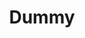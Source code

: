 ---
order: 1
title: Dummy
layout: "../../layouts/ItemLayout.astro"
cta:
  href: https://backlight.dev/
  label: Read more
hero_image: "/images/melons.jpeg"
---